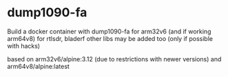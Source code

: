 # dump1090-fa
Build a docker container with dump1090-fa for arm32v6 (and if working arm64v8)
for rtlsdr, bladerf
other libs may be added too (only if possible with hacks)

based on arm32v6/alpine:3.12 (due to restrictions with newer versions) and arm64v8/alpine:latest
